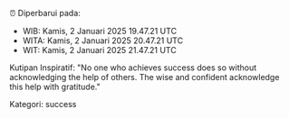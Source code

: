 ⏰ Diperbarui pada:
- WIB: Kamis, 2 Januari 2025 19.47.21 UTC
- WITA: Kamis, 2 Januari 2025 20.47.21 UTC
- WIT: Kamis, 2 Januari 2025 21.47.21 UTC

Kutipan Inspiratif:
"No one who achieves success does so without acknowledging the help of others. The wise and confident acknowledge this help with gratitude."


Kategori: success

